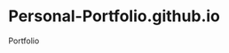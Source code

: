 # Personal-Portfolio.github.io
<a herf="https://xxiamdsk.github.io/Portfolio.github.io/">Portfolio</a>
